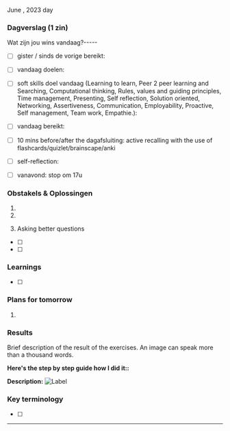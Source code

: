 June , 2023 day

### Dagverslag (1 zin)

Wat zijn jou wins vandaag?-----

- [ ] gister / sinds de vorige bereikt:
- [ ] vandaag doelen:
- [ ] soft skills doel vandaag (Learning to learn, Peer 2 peer learning and Searching,
      Computational thinking, Rules, values and guiding principles, Time management, Presenting,
      Self reflection, Solution oriented, Networking, Assertiveness, Communication, Employability,
      Proactive, Self management, Team work, Empathie.):

- [ ] vandaag bereikt:
- [ ] 10 mins before/after the dagafsluiting: active recalling with the use of flashcards/quizlet/brainscape/anki
- [ ] self-reflection:
- [ ] vanavond: stop om 17u

### Obstakels & Oplossingen

1.

2.
3. Asking better questions

- [ ]
- [ ]

### Learnings

- [ ]

### Plans for tomorrow

1.

### Results

Brief description of the result of the exercises. An image can speak more than a thousand words.

**Here's the step by step guide how I did it::**

**Description:**
![Label]()

### Key terminology

- [ ]

---

